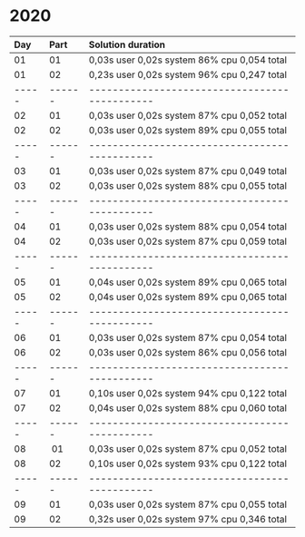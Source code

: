 # 2020

| Day | Part | Solution duration                           |
|:----|:-----|:--------------------------------------------|
| 01  | 01   | 0,03s user 0,02s system 86% cpu 0,054 total |
| 01  | 02   | 0,23s user 0,02s system 96% cpu 0,247 total |
|-----|------|---------------------------------------------|
| 02  | 01   | 0,03s user 0,02s system 87% cpu 0,052 total |
| 02  | 02   | 0,03s user 0,02s system 89% cpu 0,055 total |
|-----|------|---------------------------------------------|
| 03  | 01   | 0,03s user 0,02s system 87% cpu 0,049 total |
| 03  | 02   | 0,03s user 0,02s system 88% cpu 0,055 total |
|-----|------|---------------------------------------------|
| 04  | 01   | 0,03s user 0,02s system 88% cpu 0,054 total |
| 04  | 02   | 0,03s user 0,02s system 87% cpu 0,059 total |
|-----|------|---------------------------------------------|
| 05  | 01   | 0,04s user 0,02s system 89% cpu 0,065 total |
| 05  | 02   | 0,04s user 0,02s system 89% cpu 0,065 total |
|-----|------|---------------------------------------------|
| 06  | 01   | 0,03s user 0,02s system 87% cpu 0,054 total |
| 06  | 02   | 0,03s user 0,02s system 86% cpu 0,056 total |
|-----|------|---------------------------------------------|
| 07  | 01   | 0,10s user 0,02s system 94% cpu 0,122 total |
| 07  | 02   | 0,04s user 0,02s system 88% cpu 0,060 total |
|-----|------|---------------------------------------------|
| 08  | 01   | 0,03s user 0,02s system 87% cpu 0,052 total |
| 08  | 02   | 0,10s user 0,02s system 93% cpu 0,122 total |
|-----|------|---------------------------------------------|
| 09  | 01   | 0,03s user 0,02s system 87% cpu 0,055 total |
| 09  | 02   | 0,32s user 0,02s system 97% cpu 0,346 total |